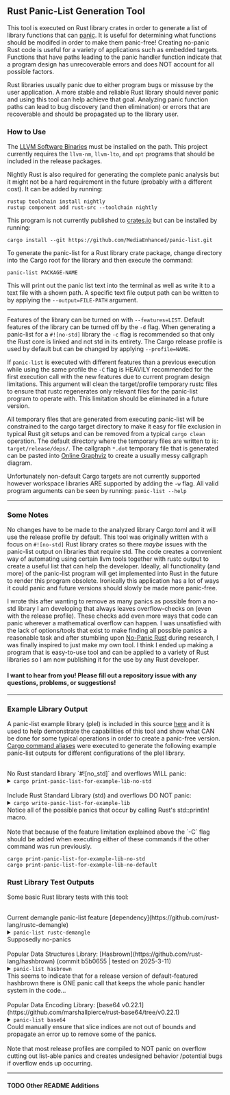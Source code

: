 ## Rust Panic-List Generation Tool
This tool is executed on Rust library crates in order to generate a list of library functions that can [panic](https://doc.rust-lang.org/book/ch09-01-unrecoverable-errors-with-panic.html). It is useful for determining what functions should be modifed in order to make them panic-free! Creating no-panic Rust code is useful for a variety of applications such as embedded targets. Functions that have paths leading to the panic handler function indicate that a program design has unrecoverable errors and does NOT account for all possible factors.

Rust libraries usually panic due to either program bugs or missuse by the user application. A more stable and reliable Rust library should never panic and using this tool can help achieve that goal. Analyzing panic function paths can lead to bug discovery (and then elimination) or errors that are recoverable and should be propagated up to the library user.

### How to Use
The [LLVM Software Binaries](https://github.com/llvm/llvm-project/releases) must be installed on the path. This project currently requires the `llvm-nm`, `llvm-lto`, and `opt` programs that should be included in the release packages.

Nightly Rust is also required for generating the complete panic analysis but it might not be a hard requirement in the future (probably with a different cost). It can be added by running:

```
rustup toolchain install nightly
rustup component add rust-src --toolchain nightly
```

This program is not currently published to [crates.io](https://crates.io/) but can be installed by running:

`cargo install --git https://github.com/MediaEnhanced/panic-list.git`

To generate the panic-list for a Rust library crate package, change directory into the Cargo root for the library and then execute the command:

`panic-list PACKAGE-NAME`

This will print out the panic list text into the terminal as well as write it to a text file with a shown path. A specific text file output path can be written to by applying the `--output=FILE-PATH` argument.

---
Features of the library can be turned on with `--features=LIST`. Default features of the library can be turned off by the `-d` flag. When generating a panic-list for a `#![no-std]` library the `-c` flag is recommended so that only the Rust core is linked and not std in its entirety. The Cargo release profile is used by default but can be changed by applying `--profile=NAME`.

If `panic-list` is executed with different features than a previous execution while using the same profile the `-C` flag is HEAVILY recommended for the first execution call with the new features due to current program design limitations. This argument will clean the target/profile temporary rustc files to ensure that rustc regenerates only relevant files for the panic-list program to operate with. This limitation should be eliminated in a future version.

All temporary files that are generated from executing panic-list will be constrained to the cargo target directory to make it easy for file exclusion in typical Rust git setups and can be removed from a typical `cargo clean` operation. The default directory where the temporary files are written to is: `target/release/deps/`. The callgraph `*.dot` temporary file that is generated can be pasted into [Online Graphviz](https://dreampuf.github.io/GraphvizOnline/) to create a usually messy callgraph diagram.

Unfortunately non-default Cargo targets are not currently supported however workspace libraries ARE supported by adding the `-w` flag. All valid program arguments can be seen by running: `panic-list --help`

---
### Some Notes
No changes have to be made to the analyzed library Cargo.toml and it will use the release profile by default. This tool was originally written with a focus on `#![no-std]` Rust library crates so there *maybe* issues with the panic-list output on libraries that require std. The code creates a convenient way of automating using certain llvm tools together with rustc output to create a useful list that can help the developer. Ideally, all functionality (and more) of the panic-list program will get implemented into Rust in the future to render this program obsolete. Ironically this application has a lot of ways it could panic and future versions should slowly be made more panic-free.

I wrote this after wanting to remove as many panics as possible from a no-std library I am developing that always leaves overflow-checks on (even with the release profile). These checks add even more ways that code can panic wherever a mathematical overflow can happen. I was unsatisfied with the lack of options/tools that exist to make finding all possible panics a reasonable task and after stumbling upon [No-Panic Rust](https://blog.reverberate.org/2025/02/03/no-panic-rust.html) during research, I was finally inspired to just make my own tool. I think I ended up making a program that is easy-to-use tool and can be applied to a variety of Rust libraries so I am now publishing it for the use by any Rust developer.

#### I want to hear from you! Please fill out a repository issue with any questions, problems, or suggestions!
---
### Example Library Output
A panic-list example library (plel) is included in this source [here](examples/lib/src/lib.rs) and it is used to help demonstrate the capabilities of this tool and show what CAN be done for some typical operations in order to create a panic-free version. [Cargo command aliases](.cargo/config.toml) were executed to generate the following example panic-list outputs for different configurations of the plel library.

<br>
No Rust standard library `#![no_std]` and overflows WILL panic:
<details>
<summary><code>cargo print-panic-list-for-example-lib-no-std</code></summary>

```
plel::possible::slice_byte
plel::possible::add_entries
  plel::possible::first_entry_internal
    core::panicking::panic_bounds_check
plel::possible::add
plel::possible::add_entries
  core::panicking::panic_const::panic_const_add_overflow
plel::possible::mult
  core::panicking::panic_const::panic_const_mul_overflow
plel::possible::sub
  core::panicking::panic_const::panic_const_sub_overflow
plel::possible::div
  core::panicking::panic_const::panic_const_div_by_zero
      core::panicking::panic_fmt
        rust_begin_unwind
```
</details><br>
Include Rust Standard Library (std) and overflows DO NOT panic:
<details>
<summary><code>cargo write-panic-list-for-example-lib</code></summary>

```
plel::possible::slice_byte
plel::possible::add_entries
  plel::possible::first_entry_internal
    core::panicking::panic_bounds_check
plel::print_hello_world
  std::io::stdio::_print
    std::io::stdio::print_to_buffer_if_capture_used
      core::ops::function::FnOnce::call_once
plel::print_hello_world
  std::io::stdio::_print
    <&std::io::stdio::Stdout as std::io::Write>::write_fmt
      std::thread::current::id::get_or_init::{{closure}}
plel::print_hello_world
  std::io::stdio::_print
    <&std::io::stdio::Stdout as std::io::Write>::write_fmt
        std::sys::thread_local::key::windows::LazyKey::init
          core::panicking::assert_failed
plel::print_hello_world
  std::io::stdio::_print
    std::io::stdio::print_to_buffer_if_capture_used
      core::ops::function::FnOnce::call_once
plel::print_hello_world
  std::io::stdio::_print
    <&std::io::stdio::Stdout as std::io::Write>::write_fmt
      std::thread::current::id::get_or_init::{{closure}}
plel::print_hello_world
  std::io::stdio::_print
    <&std::io::stdio::Stdout as std::io::Write>::write_fmt
        std::sys::thread_local::key::windows::LazyKey::init
          core::panicking::assert_failed
            core::panicking::assert_failed_inner
plel::possible::div
  core::panicking::panic_const::panic_const_div_by_zero
plel::print_hello_world
  std::io::stdio::_print
    <&std::io::stdio::Stdout as std::io::Write>::write_fmt
      core::option::expect_failed
plel::print_hello_world
  std::io::stdio::_print
    std::io::stdio::print_to_buffer_if_capture_used
      core::ops::function::FnOnce::call_once
plel::print_hello_world
  std::io::stdio::_print
    <&std::io::stdio::Stdout as std::io::Write>::write_fmt
      std::thread::current::id::get_or_init::{{closure}}
plel::print_hello_world
  std::io::stdio::_print
    <&std::io::stdio::Stdout as std::io::Write>::write_fmt
        std::sys::thread_local::key::windows::LazyKey::init
plel::print_hello_world
  std::io::stdio::_print
    std::io::stdio::print_to_buffer_if_capture_used
      std::io::Write::write_fmt
plel::print_hello_world
  std::io::stdio::_print
    std::sync::once_lock::OnceLock<T>::initialize
      std::sys::sync::once::futex::Once::call
plel::print_hello_world
  std::io::stdio::_print
    <&std::io::stdio::Stdout as std::io::Write>::write_fmt
      std::thread::current::id::get_or_init::{{closure}}
        std::thread::ThreadId::new::exhausted
plel::print_hello_world
  std::io::stdio::_print
    <&std::io::stdio::Stdout as std::io::Write>::write_fmt
plel::print_hello_world
  std::io::stdio::_print
              core::panicking::panic_fmt
                rust_begin_unwind
```
</details>
Notice all of the possible panics that occur by calling Rust's std::println! macro.
<br>
<br>
Note that because of the feature limitation explained above the `-C` flag should be added when executing either of these commands if the other command was run previously.

```
cargo print-panic-list-for-example-lib-no-std
cargo print-panic-list-for-example-lib-no-default
```

### Rust Library Test Outputs
Some basic Rust library tests with this tool:

<br>
Current demangle panic-list feature [dependency](https://github.com/rust-lang/rustc-demangle)
<details>
<summary><code>panic-list rustc-demangle</code></summary>

```
No panics found! Create a staticlib library output to analyze for true panic-freeness.
```
</details>
Supposedly no-panics
<br>
<br>
Popular Data Structures Library: [Hasbrown](https://github.com/rust-lang/hashbrown) (commit b5b0655 | tested on 2025-3-11)
<details>
<summary><code>panic-list hasbrown</code></summary>

```
hashbrown::raw::Fallibility::capacity_overflow
  core::panicking::panic_fmt
    rust_begin_unwind
```
</details>
This seems to indicate that for a release version of default-featured hashbrown there is ONE panic call that keeps the whole panic handler system in the code...
<br>
<br>
Popular Data Encoding Library: [base64 v0.22.1](https://github.com/marshallpierce/rust-base64/tree/v0.22.1)
<details>
<summary><code>panic-list base64</code></summary>

```
<base64::chunked_encoder::StringSink as base64::chunked_encoder::Sink>::write_encoded_bytes
<alloc::string::String as base64::write::encoder_string_writer::StrConsumer>::consume
  alloc::raw_vec::RawVecInner<A>::reserve::do_reserve_and_handle
    alloc::raw_vec::handle_error
      alloc::raw_vec::capacity_overflow
<base64::engine::general_purpose::GeneralPurpose as base64::engine::Engine>::internal_encode
<base64::engine::general_purpose::GeneralPurpose as base64::engine::Engine>::internal_decode
base64::alphabet::Alphabet::from_str_unchecked
base64::encode::add_padding
  core::panicking::panic_bounds_check
<base64::engine::general_purpose::GeneralPurpose as base64::engine::Engine>::internal_encode
<base64::engine::general_purpose::GeneralPurpose as base64::engine::Engine>::internal_decode
  core::slice::index::slice_end_index_len_fail
    core::slice::index::slice_end_index_len_fail::do_panic::runtime
<base64::engine::general_purpose::GeneralPurpose as base64::engine::Engine>::internal_encode
<base64::engine::general_purpose::GeneralPurpose as base64::engine::Engine>::internal_decode
  core::slice::index::slice_index_order_fail
    core::slice::index::slice_index_order_fail::do_panic::runtime
<base64::chunked_encoder::StringSink as base64::chunked_encoder::Sink>::write_encoded_bytes
<base64::display::FormatterSink as base64::chunked_encoder::Sink>::write_encoded_bytes
base64::alphabet::Alphabet::as_str
  core::result::unwrap_failed
        core::panicking::panic_fmt
          rust_begin_unwind
```
</details>
Could manually ensure that slice indices are not out of bounds and propagate an error up to remove some of the panics.
<br>
<br>
Note that most release profiles are compiled to NOT panic on overflow cutting out list-able panics and creates undesigned behavior /potential bugs if overflow ends up occurring.

---
#### TODO Other README Additions

